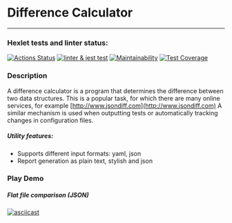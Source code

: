 # Difference Calculator
---
### Hexlet tests and linter status:
[![Actions 
Status](https://github.com/AlexeyChi/frontend-project-46/workflows/hexlet-check/badge.svg)](https://github.com/AlexeyChi/frontend-project-46/actions) [![linter & jest 
test](https://github.com/AlexeyChi/frontend-project-46/actions/workflows/jest.yml/badge.svg)](https://github.com/AlexeyChi/frontend-project-46/actions/workflows/jest.yml) 
[![Maintainability](https://api.codeclimate.com/v1/badges/e7d36122bdf7ff541b17/maintainability)](https://codeclimate.com/github/AlexeyChi/frontend-project-46/maintainability) [![Test 
Coverage](https://api.codeclimate.com/v1/badges/e7d36122bdf7ff541b17/test_coverage)](https://codeclimate.com/github/AlexeyChi/frontend-project-46/test_coverage)

### Description
A difference calculator is a program that determines the difference between two data structures. This is a popular task, for which there are many 
online services, for example [http://www.jsondiff.com](http://www.jsondiff.com) A similar mechanism is used when outputting tests or 
automatically tracking changes in 
configuration files.

##### Utility features:
 - Supports different input formats: yaml, json
 - Report generation as plain text, stylish and json

### Play Demo

##### _Flat file comparison (JSON)_
[![asciicast](https://asciinema.org/a/NuFvJNfCpknKd11TJiIxOpBPx.svg)](https://asciinema.org/a/NuFvJNfCpknKd11TJiIxOpBPx)

